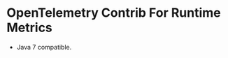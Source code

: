OpenTelemetry Contrib For Runtime Metrics
======================================================

* Java 7 compatible.
